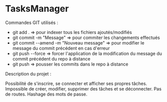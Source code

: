 # TasksManager

Commandes GIT utilisés : 
- git add . => pour indexer tous les fichiers ajoutés/modifiés
- git commit -m "Message" => pour commiter les changements effectués
- git commit --amend -m "Nouveau message" => pour modifier le message du commit précédent en cas d'erreur
- git push --force => forcer l'application de la modification du message du commit précédent du repo à distance
- git push => pousser les commits dans le repo à distance

Description du projet :

Possibilité de s'inscrire, se connecter et afficher ses propres tâches. 
Impossible de créer, modifier, supprimer des tâches et se déconnecter. Pas de routes.
Hashage des mots de passe.
